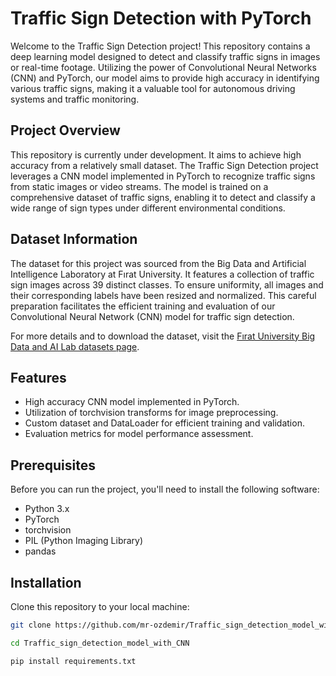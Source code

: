 # Traffic Sign Detection with PyTorch

Welcome to the Traffic Sign Detection project! This repository contains a deep learning model designed to detect and classify traffic signs in images or real-time footage. Utilizing the power of Convolutional Neural Networks (CNN) and PyTorch, our model aims to provide high accuracy in identifying various traffic signs, making it a valuable tool for autonomous driving systems and traffic monitoring.


## Project Overview
This repository is currently under development. It aims to achieve high accuracy from a relatively small dataset.
The Traffic Sign Detection project leverages a CNN model implemented in PyTorch to recognize traffic signs from static images or video streams. The model is trained on a comprehensive dataset of traffic signs, enabling it to detect and classify a wide range of sign types under different environmental conditions.

## Dataset Information

The dataset for this project was sourced from the Big Data and Artificial Intelligence Laboratory at Fırat University. It features a collection of traffic sign images across 39 distinct classes. To ensure uniformity, all images and their corresponding labels have been resized and normalized. This careful preparation facilitates the efficient training and evaluation of our Convolutional Neural Network (CNN) model for traffic sign detection.

For more details and to download the dataset, visit the [Fırat University Big Data and AI Lab datasets page](http://buyukveri.firat.edu.tr/veri-setleri/).



## Features


- High accuracy CNN model implemented in PyTorch.
- Utilization of torchvision transforms for image preprocessing.
- Custom dataset and DataLoader for efficient training and validation.
- Evaluation metrics for model performance assessment.

## Prerequisites

Before you can run the project, you'll need to install the following software:

- Python 3.x
- PyTorch
- torchvision
- PIL (Python Imaging Library)
- pandas

## Installation

Clone this repository to your local machine:

```bash
git clone https://github.com/mr-ozdemir/Traffic_sign_detection_model_with_CNN
```
```bash
cd Traffic_sign_detection_model_with_CNN
```
```bash
pip install requirements.txt
```
